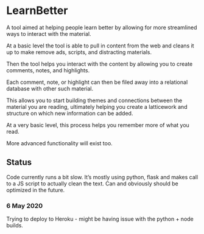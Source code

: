 # LearnBetter

A tool aimed at helping people learn better by allowing for more streamlined ways to interact with the material. 

At a basic level the tool is able to pull in content from the web and cleans it up to make remove ads, scripts, and distracting materials. 

Then the tool helps you interact with the content by allowing you to create comments, notes, and highlights. 

Each comment, note, or highlight can then be filed away into a relational database with other such material. 

This allows you to start building themes and connections between the material you are reading, ultimately helping you create a latticework and structure on which new information can be added. 

At a very basic level, this process helps you remember more of what you read. 

More advanced functionality will exist too. 

## Status
Code currently runs a bit slow. It’s mostly using python, flask and makes call to a JS script to actually clean the text. Can and obviously should be optimized in the future. 

### 6 May 2020
Trying to deploy to Heroku - might be having issue with the python + node builds. 